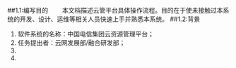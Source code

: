 ##1.1:编写目的
&emsp;&emsp;本文档描述云管平台具体操作流程。目的在于使未接触过本系统的开发、设计、运维等相关人员快速上手并熟悉本系统。
##1.2:背景
1. 软件系统的名称：中国电信集团云资源管理平台；
2. 任务提出者：云网发展部/融合研发部；
3.
4. 


